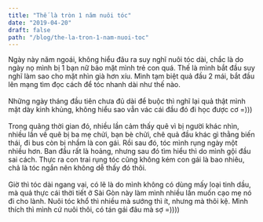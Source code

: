 ```yaml
---
title: "Thế là tròn 1 năm nuôi tóc"
date: "2019-04-20"
draft: false
path: "/blog/the-la-tron-1-nam-nuoi-toc"
---
```

Ngày này năm ngoái, không hiểu đâu ra suy nghĩ nuôi tóc dài, chắc là do ngày nọ mình bị 1 bạn nữ bảo mặt mình trẻ con quá. Thế là mình bắt đầu suy nghĩ làm sao cho mặt nhìn già hơn xíu. Mình tạm biệt quả đầu 2 mái, bắt đầu lên mạng tìm đọc cách để tóc nhanh dài như thế nào. <br><br>
Những ngày tháng đầu tiên chưa đủ dài để buộc thì nghĩ lại quả thật mình mặt dày kinh khủng, không hiểu sao vẫn vác cái đầu đó đi học được cơ =)))<br><br>
Trong quãng thời gian đó, nhiều lần cảm thấy quê vì bị người khác nhìn, nhiều lần về quê bị ba mẹ chửi, bạn bè chửi, chê quả đầu khác gì thằng biến thái, đi bus còn bị nhầm là con gái. Rồi sau đó, tóc mình rụng ngày một nhiều hơn. Ban đầu rất là hoảng, nhưng sau đó tìm hiểu thì do mình gội đầu sai cách. Thực ra con trai rụng tóc cũng không kém con gái là bao nhiêu, chả là tóc ngắn nên không dễ thấy đó thôi.<br><br>
Giờ thì tóc dài ngang vai, có lẽ là do mình không có dùng mấy loại tinh dầu, mà quả thực cái thời tiết ở Sài Gòn này làm mình nhiều lần muốn cạo mẹ nó đi cho lành. Nuôi tóc khổ thì nhiều mà sướng thì ít, nhưng mà thôi kệ. Mình thích thì mình cứ nuôi thôi, có tán gái đâu mà sợ =))))